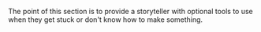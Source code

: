 The point of this section is to provide a storyteller with optional tools to use when they get stuck or don't know how to make something.
